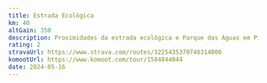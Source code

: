 ```yaml
---
title: Estrada Ecológica
km: 40
altGain: 350
description: Proximidades da estrada ecológica e Parque das Águas em Piraquara, estradão tipo 1 e asfalto.
rating: 2
stravaUrl: https://www.strava.com/routes/3225435370748314806
komootUrl: https://www.komoot.com/tour/1584844044
date: 2024-05-16
---
```

